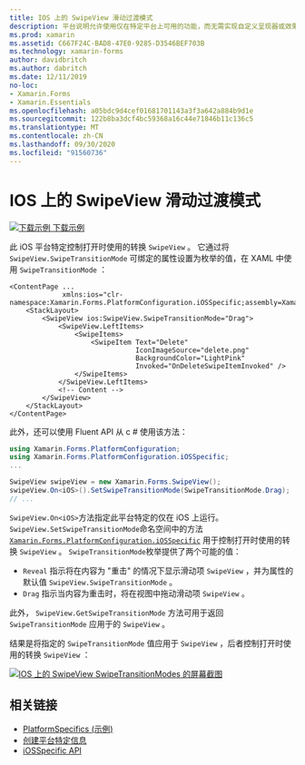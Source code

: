 ```yaml
---
title: IOS 上的 SwipeView 滑动过渡模式
description: 平台说明允许使用仅在特定平台上可用的功能，而无需实现自定义呈现器或效果。 本文介绍如何使用 iOS 平台特定的来控制打开 SwipeView 时所使用的转换。
ms.prod: xamarin
ms.assetid: C667F24C-BAD8-47E0-9285-D3546BEF703B
ms.technology: xamarin-forms
author: davidbritch
ms.author: dabritch
ms.date: 12/11/2019
no-loc:
- Xamarin.Forms
- Xamarin.Essentials
ms.openlocfilehash: a05bdc9d4cef01681701143a3f3a642a884b9d1e
ms.sourcegitcommit: 122b8ba3dcf4bc59368a16c44e71846b11c136c5
ms.translationtype: MT
ms.contentlocale: zh-CN
ms.lasthandoff: 09/30/2020
ms.locfileid: "91560736"
---
```

# <a name="swipeview-swipe-transition-mode-on-ios"></a>IOS 上的 SwipeView 滑动过渡模式

[![下载示例](~/media/shared/download.png) 下载示例](https://docs.microsoft.com/samples/xamarin/xamarin-forms-samples/userinterface-platformspecifics)

此 iOS 平台特定控制打开时使用的转换 `SwipeView` 。 它通过将 `SwipeView.SwipeTransitionMode` 可绑定的属性设置为枚举的值，在 XAML 中使用 `SwipeTransitionMode` ：

```xaml
<ContentPage ...
             xmlns:ios="clr-namespace:Xamarin.Forms.PlatformConfiguration.iOSSpecific;assembly=Xamarin.Forms.Core">
    <StackLayout>
        <SwipeView ios:SwipeView.SwipeTransitionMode="Drag">
            <SwipeView.LeftItems>
                <SwipeItems>
                    <SwipeItem Text="Delete"
                               IconImageSource="delete.png"
                               BackgroundColor="LightPink"
                               Invoked="OnDeleteSwipeItemInvoked" />
                </SwipeItems>
            </SwipeView.LeftItems>
            <!-- Content -->
        </SwipeView>
    </StackLayout>
</ContentPage>
```

此外，还可以使用 Fluent API 从 c # 使用该方法：

```csharp
using Xamarin.Forms.PlatformConfiguration;
using Xamarin.Forms.PlatformConfiguration.iOSSpecific;
...

SwipeView swipeView = new Xamarin.Forms.SwipeView();
swipeView.On<iOS>().SetSwipeTransitionMode(SwipeTransitionMode.Drag);
// ...
```

`SwipeView.On<iOS>`方法指定此平台特定的仅在 iOS 上运行。 `SwipeView.SetSwipeTransitionMode`命名空间中的方法 [`Xamarin.Forms.PlatformConfiguration.iOSSpecific`](xref:Xamarin.Forms.PlatformConfiguration.iOSSpecific) 用于控制打开时使用的转换 `SwipeView` 。 `SwipeTransitionMode`枚举提供了两个可能的值：

- `Reveal` 指示将在内容为 "重击" 的情况下显示滑动项 `SwipeView` ，并为属性的默认值 `SwipeView.SwipeTransitionMode` 。
- `Drag` 指示当内容为重击时，将在视图中拖动滑动项 `SwipeView` 。

此外， `SwipeView.GetSwipeTransitionMode` 方法可用于返回 `SwipeTransitionMode` 应用于的 `SwipeView` 。

结果是将指定的 `SwipeTransitionMode` 值应用于 `SwipeView` ，后者控制打开时使用的转换 `SwipeView` ：

[![IOS 上的 SwipeView SwipeTransitionModes 的屏幕截图](swipeview-swipetransitionmode-images/swipetransitionmode.png "IOS 上的 SwipeTransitionModes")](swipeview-swipetransitionmode-images/swipetransitionmode-large.png#lightbox "IOS 上的 SwipeTransitionModes")

## <a name="related-links"></a>相关链接

- [PlatformSpecifics (示例) ](/samples/xamarin/xamarin-forms-samples/userinterface-platformspecifics)
- [创建平台特定信息](~/xamarin-forms/platform/platform-specifics/index.md#creating-platform-specifics)
- [iOSSpecific API](xref:Xamarin.Forms.PlatformConfiguration.iOSSpecific)